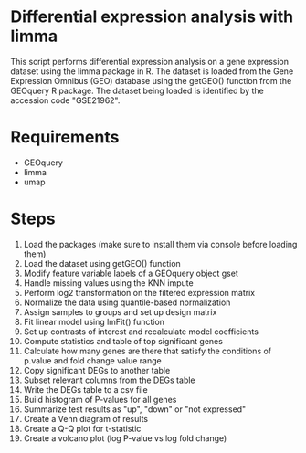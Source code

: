 # Differential expression analysis with limma
This script performs differential expression analysis on a gene expression dataset using the limma package in R. The dataset is loaded from the Gene Expression Omnibus (GEO) database using the getGEO() function from the GEOquery R package. The dataset being loaded is identified by the accession code "GSE21962".

# Requirements
- GEOquery
- limma
- umap

# Steps
1. Load the packages (make sure to install them via console before loading them)
2. Load the dataset using getGEO() function
3. Modify feature variable labels of a GEOquery object gset
4. Handle missing values using the KNN impute
5. Perform log2 transformation on the filtered expression matrix
6. Normalize the data using quantile-based normalization
7. Assign samples to groups and set up design matrix
8. Fit linear model using lmFit() function
9. Set up contrasts of interest and recalculate model coefficients
10. Compute statistics and table of top significant genes
11. Calculate how many genes are there that satisfy the conditions of p.value and fold change value range
12. Copy significant DEGs to another table
13. Subset relevant columns from the DEGs table
14. Write the DEGs table to a csv file
15. Build histogram of P-values for all genes
16. Summarize test results as "up", "down" or "not expressed"
17. Create a Venn diagram of results
18. Create a Q-Q plot for t-statistic
19. Create a volcano plot (log P-value vs log fold change)
